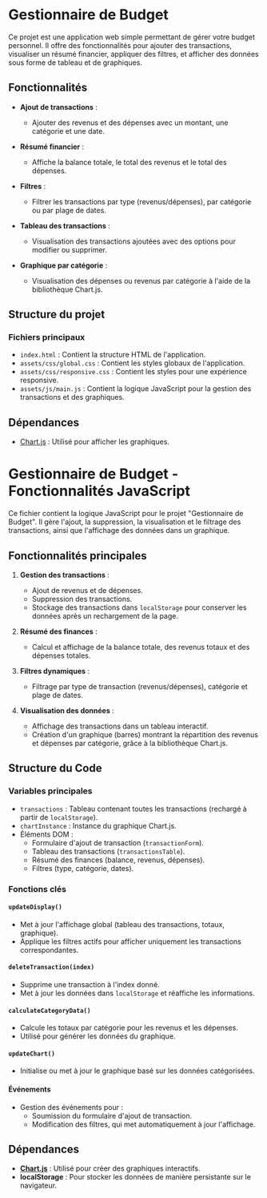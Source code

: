 # Gestionnaire de Budget

Ce projet est une application web simple permettant de gérer votre budget personnel. Il offre des fonctionnalités pour ajouter des transactions, visualiser un résumé financier, appliquer des filtres, et afficher des données sous forme de tableau et de graphiques.

## Fonctionnalités

- **Ajout de transactions** :
  - Ajouter des revenus et des dépenses avec un montant, une catégorie et une date.
- **Résumé financier** :

  - Affiche la balance totale, le total des revenus et le total des dépenses.

- **Filtres** :

  - Filtrer les transactions par type (revenus/dépenses), par catégorie ou par plage de dates.

- **Tableau des transactions** :

  - Visualisation des transactions ajoutées avec des options pour modifier ou supprimer.

- **Graphique par catégorie** :
  - Visualisation des dépenses ou revenus par catégorie à l'aide de la bibliothèque Chart.js.

## Structure du projet

### Fichiers principaux

- `index.html` : Contient la structure HTML de l'application.
- `assets/css/global.css` : Contient les styles globaux de l'application.
- `assets/css/responsive.css` : Contient les styles pour une expérience responsive.
- `assets/js/main.js` : Contient la logique JavaScript pour la gestion des transactions et des graphiques.

## Dépendances

- [Chart.js](https://www.chartjs.org/) : Utilisé pour afficher les graphiques.

# Gestionnaire de Budget - Fonctionnalités JavaScript

Ce fichier contient la logique JavaScript pour le projet "Gestionnaire de Budget". Il gère l'ajout, la suppression, la visualisation et le filtrage des transactions, ainsi que l'affichage des données dans un graphique.

## Fonctionnalités principales

1. **Gestion des transactions** :

   - Ajout de revenus et de dépenses.
   - Suppression des transactions.
   - Stockage des transactions dans `localStorage` pour conserver les données après un rechargement de la page.

2. **Résumé des finances** :

   - Calcul et affichage de la balance totale, des revenus totaux et des dépenses totales.

3. **Filtres dynamiques** :

   - Filtrage par type de transaction (revenus/dépenses), catégorie et plage de dates.

4. **Visualisation des données** :
   - Affichage des transactions dans un tableau interactif.
   - Création d'un graphique (barres) montrant la répartition des revenus et dépenses par catégorie, grâce à la bibliothèque Chart.js.

## Structure du Code

### Variables principales

- `transactions` : Tableau contenant toutes les transactions (rechargé à partir de `localStorage`).
- `chartInstance` : Instance du graphique Chart.js.
- Éléments DOM :
  - Formulaire d'ajout de transaction (`transactionForm`).
  - Tableau des transactions (`transactionsTable`).
  - Résumé des finances (balance, revenus, dépenses).
  - Filtres (type, catégorie, dates).

### Fonctions clés

#### `updateDisplay()`

- Met à jour l'affichage global (tableau des transactions, totaux, graphique).
- Applique les filtres actifs pour afficher uniquement les transactions correspondantes.

#### `deleteTransaction(index)`

- Supprime une transaction à l'index donné.
- Met à jour les données dans `localStorage` et réaffiche les informations.

#### `calculateCategoryData()`

- Calcule les totaux par catégorie pour les revenus et les dépenses.
- Utilisé pour générer les données du graphique.

#### `updateChart()`

- Initialise ou met à jour le graphique basé sur les données catégorisées.

#### Événements

- Gestion des événements pour :
  - Soumission du formulaire d'ajout de transaction.
  - Modification des filtres, qui met automatiquement à jour l'affichage.

## Dépendances

- **[Chart.js](https://www.chartjs.org/)** : Utilisé pour créer des graphiques interactifs.
- **localStorage** : Pour stocker les données de manière persistante sur le navigateur.
